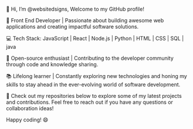 👋 Hi, I’m @websitedsigns, Welcome to my GitHub profile!

🚀 Front End Developer | Passionate about building awesome web applications and creating impactful software solutions.

💻 Tech Stack: JavaScript | React | Node.js | Python | HTML | CSS | SQL | java

🌟 Open-source enthusiast | Contributing to the developer community through code and knowledge sharing.

📚 Lifelong learner | Constantly exploring new technologies and honing my skills to stay ahead in the ever-evolving world of software development.

🔗 Check out my repositories below to explore some of my latest projects and contributions. Feel free to reach out if you have any questions or collaboration ideas!

Happy coding! 😄


<!---
websitedsigns/websitedsigns is a ✨ special ✨ repository because its `README.md` (this file) appears on your GitHub profile.
You can click the Preview link to take a look at your changes.
--->
